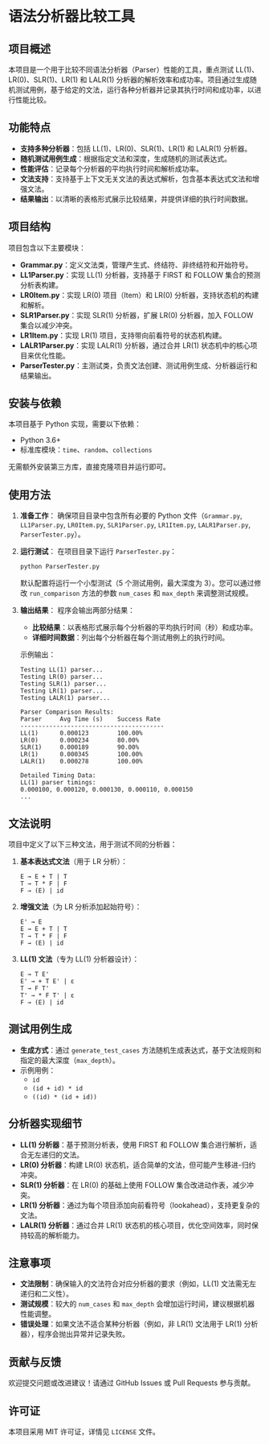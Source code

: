 # 语法分析器比较工具

## 项目概述

本项目是一个用于比较不同语法分析器（Parser）性能的工具，重点测试 LL(1)、LR(0)、SLR(1)、LR(1) 和 LALR(1) 分析器的解析效率和成功率。项目通过生成随机测试用例，基于给定的文法，运行各种分析器并记录其执行时间和成功率，以进行性能比较。

## 功能特点

- **支持多种分析器**：包括 LL(1)、LR(0)、SLR(1)、LR(1) 和 LALR(1) 分析器。
- **随机测试用例生成**：根据指定文法和深度，生成随机的测试表达式。
- **性能评估**：记录每个分析器的平均执行时间和解析成功率。
- **文法支持**：支持基于上下文无关文法的表达式解析，包含基本表达式文法和增强文法。
- **结果输出**：以清晰的表格形式展示比较结果，并提供详细的执行时间数据。

## 项目结构

项目包含以下主要模块：

- **Grammar.py**：定义文法类，管理产生式、终结符、非终结符和开始符号。
- **LL1Parser.py**：实现 LL(1) 分析器，支持基于 FIRST 和 FOLLOW 集合的预测分析表构建。
- **LR0Item.py**：实现 LR(0) 项目（Item）和 LR(0) 分析器，支持状态机的构建和解析。
- **SLR1Parser.py**：实现 SLR(1) 分析器，扩展 LR(0) 分析器，加入 FOLLOW 集合以减少冲突。
- **LR1Item.py**：实现 LR(1) 项目，支持带向前看符号的状态机构建。
- **LALR1Parser.py**：实现 LALR(1) 分析器，通过合并 LR(1) 状态机中的核心项目来优化性能。
- **ParserTester.py**：主测试类，负责文法创建、测试用例生成、分析器运行和结果输出。

## 安装与依赖

本项目基于 Python 实现，需要以下依赖：

- Python 3.6+
- 标准库模块：`time`、`random`、`collections`

无需额外安装第三方库，直接克隆项目并运行即可。

## 使用方法

1. **准备工作**：
   确保项目目录中包含所有必要的 Python 文件（`Grammar.py`, `LL1Parser.py`, `LR0Item.py`, `SLR1Parser.py`, `LR1Item.py`, `LALR1Parser.py`, `ParserTester.py`）。

2. **运行测试**：
   在项目目录下运行 `ParserTester.py`：

   ```bash
   python ParserTester.py
   ```

   默认配置将运行一个小型测试（5 个测试用例，最大深度为 3）。您可以通过修改 `run_comparison` 方法的参数 `num_cases` 和 `max_depth` 来调整测试规模。

3. **输出结果**：
   程序会输出两部分结果：

   - **比较结果**：以表格形式展示每个分析器的平均执行时间（秒）和成功率。
   - **详细时间数据**：列出每个分析器在每个测试用例上的执行时间。

   示例输出：

   ```
   Testing LL(1) parser...
   Testing LR(0) parser...
   Testing SLR(1) parser...
   Testing LR(1) parser...
   Testing LALR(1) parser...
   
   Parser Comparison Results:
   Parser     Avg Time (s)    Success Rate
   ----------------------------------------
   LL(1)      0.000123        100.00%
   LR(0)      0.000234        80.00%
   SLR(1)     0.000189        90.00%
   LR(1)      0.000345        100.00%
   LALR(1)    0.000278        100.00%
   
   Detailed Timing Data:
   LL(1) parser timings:
   0.000100, 0.000120, 0.000130, 0.000110, 0.000150
   ...
   ```

## 文法说明

项目中定义了以下三种文法，用于测试不同的分析器：

1. **基本表达式文法**（用于 LR 分析）：

   ```
   E → E + T | T
   T → T * F | F
   F → (E) | id
   ```

2. **增强文法**（为 LR 分析添加起始符号）：

   ```
   E' → E
   E → E + T | T
   T → T * F | F
   F → (E) | id
   ```

3. **LL(1) 文法**（专为 LL(1) 分析器设计）：

   ```
   E → T E'
   E' → + T E' | ε
   T → F T'
   T' → * F T' | ε
   F → (E) | id
   ```

## 测试用例生成

- **生成方式**：通过 `generate_test_cases` 方法随机生成表达式，基于文法规则和指定的最大深度（`max_depth`）。
- 示例用例：
  - `id`
  - `(id + id) * id`
  - `((id) * (id + id))`

## 分析器实现细节

- **LL(1) 分析器**：基于预测分析表，使用 FIRST 和 FOLLOW 集合进行解析，适合无左递归的文法。
- **LR(0) 分析器**：构建 LR(0) 状态机，适合简单的文法，但可能产生移进-归约冲突。
- **SLR(1) 分析器**：在 LR(0) 的基础上使用 FOLLOW 集合改进动作表，减少冲突。
- **LR(1) 分析器**：通过为每个项目添加向前看符号（lookahead），支持更复杂的文法。
- **LALR(1) 分析器**：通过合并 LR(1) 状态机的核心项目，优化空间效率，同时保持较高的解析能力。

## 注意事项

- **文法限制**：确保输入的文法符合对应分析器的要求（例如，LL(1) 文法需无左递归和二义性）。
- **测试规模**：较大的 `num_cases` 和 `max_depth` 会增加运行时间，建议根据机器性能调整。
- **错误处理**：如果文法不适合某种分析器（例如，非 LR(1) 文法用于 LR(1) 分析器），程序会抛出异常并记录失败。

## 贡献与反馈

欢迎提交问题或改进建议！请通过 GitHub Issues 或 Pull Requests 参与贡献。

## 许可证

本项目采用 MIT 许可证，详情见 `LICENSE` 文件。
